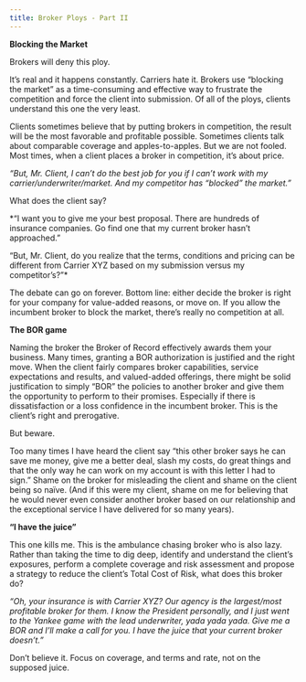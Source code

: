```yaml
---
title: Broker Ploys - Part II
---
```


**Blocking the Market**

Brokers will deny this ploy.

It’s real and it happens constantly. Carriers hate it. Brokers use “blocking the market” as a time-consuming and effective way to frustrate the competition and force the client into submission. Of all of the ploys, clients understand this one the very least.

Clients sometimes believe that by putting brokers in competition, the result will be the most favorable and profitable possible. Sometimes clients talk about comparable coverage and apples-to-apples. But we are not fooled. Most times, when a client places a broker in competition, it’s about price.

*“But, Mr. Client, I can’t do the best job for you if I can’t work with my carrier/underwriter/market. And my competitor has “blocked” the market.”*

What does the client say?

*“I want you to give me your best proposal. There are hundreds of insurance companies. Go find one that my current broker hasn’t approached.”

“But, Mr. Client, do you realize that the terms, conditions and pricing can be different from Carrier XYZ based on my submission versus my competitor’s?”*

The debate can go on forever. Bottom line: either decide the broker is right for your company for value-added reasons, or move on. If you allow the incumbent broker to block the market, there’s really no competition at all.

**The BOR game**

Naming the broker the Broker of Record effectively awards them your business. Many times, granting a BOR authorization is justified and the right move. When the client fairly compares broker capabilities, service expectations and results, and valued-added offerings, there might be solid justification to simply “BOR” the policies to another broker and give them the opportunity to perform to their promises. Especially if there is dissatisfaction or a loss confidence in the incumbent broker. This is the client’s right and prerogative.

But beware.

Too many times I have heard the client say “this other broker says he can save me money, give me a better deal, slash my costs, do great things and that the only way he can work on my account is with this letter I had to sign.” Shame on the broker for misleading the client and shame on the client being so naïve. (And if this were my client, shame on me for believing that he would never even consider another broker based on our relationship and the exceptional service I have delivered for so many years).

**“I have the juice”**

This one kills me. This is the ambulance chasing broker who is also lazy. Rather than taking the time to dig deep, identify and understand the client’s exposures, perform a complete coverage and risk assessment and propose a strategy to reduce the client’s Total Cost of Risk, what does this broker do?

*“Oh, your insurance is with Carrier XYZ? Our agency is the largest/most profitable broker for them. I know the President personally, and I just went to the Yankee game with the lead underwriter, yada yada yada. Give me a BOR and I’ll make a call for you. I have the juice that your current broker doesn’t.”*

Don’t believe it. Focus on coverage, and terms and rate, not on the supposed juice.
